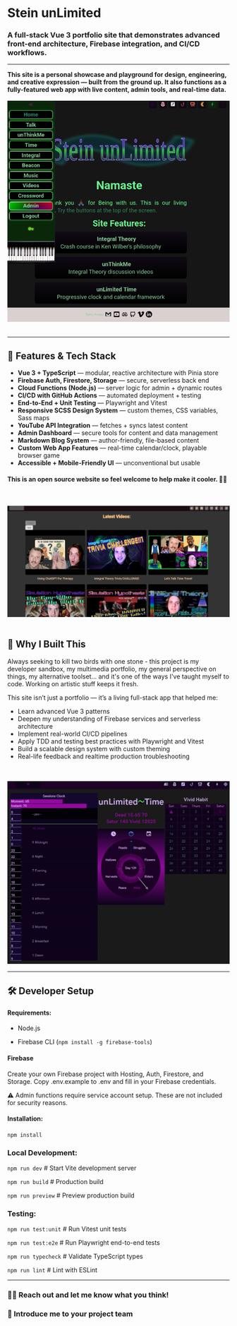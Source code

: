# Stein unLimited

### **A full-stack Vue 3 portfolio site that demonstrates advanced front-end architecture, Firebase integration, and CI/CD workflows.**

---

**This site is a personal showcase and playground for design, engineering, and creative expression — built from the ground up. It also functions as a fully-featured web app with live content, admin tools, and real-time data.**
<br></br>
![Screenshot of website](screenshots/Screenshot_2.png)
<br></br>

---

## 🔧 Features & Tech Stack

- **Vue 3 + TypeScript** — modular, reactive architecture with Pinia store
- **Firebase Auth, Firestore, Storage** — secure, serverless back end
- **Cloud Functions (Node.js)** — server logic for admin + dynamic routes
- **CI/CD with GitHub Actions** — automated deployment + testing
- **End-to-End + Unit Testing** — Playwright and Vitest
- **Responsive SCSS Design System** — custom themes, CSS variables, Sass maps
- **YouTube API Integration** — fetches + syncs latest content
- **Admin Dashboard** — secure tools for content and data management
- **Markdown Blog System** — author-friendly, file-based content
- **Custom Web App Features** — real-time calendar/clock, playable browser game
- **Accessible + Mobile-Friendly UI** — unconventional but usable

#### This is an open source website so feel welcome to help make it cooler. 🫶🏽

<br></br>
![Screenshot of website](screenshots/Screenshot_9.png)
<br></br>
## 🧠 Why I Built This

Always seeking to kill two birds with one stone - this project is my developer sandbox, my multimedia portfolio, my general perspective on things, my alternative toolset... and it's one of the ways I've taught myself to code. Working on artistic stuff keeps it fresh.

This site isn’t just a portfolio — it’s a living full-stack app that helped me:

- Learn advanced Vue 3 patterns
- Deepen my understanding of Firebase services and serverless architecture
- Implement real-world CI/CD pipelines
- Apply TDD and testing best practices with Playwright and Vitest
- Build a scalable design system with custom theming
- Real-life feedback and realtime production troubleshooting

<br></br>
![Screenshot of website](screenshots/Screenshot_7.png)

---

## 🛠 Developer Setup

#### Requirements:

- Node.js

- Firebase CLI (`npm install -g firebase-tools`)

#### Firebase

Create your own Firebase project with Hosting, Auth, Firestore, and Storage.
Copy .env.example to .env and fill in your Firebase credentials.

⚠️ Admin functions require service account setup. These are not included for security reasons.

#### Installation:

`npm install`

### Local Development:

`npm run dev`       # Start Vite development server  

`npm run build`     # Production build  

`npm run preview`   # Preview production build

### Testing:

`npm run test:unit`   # Run Vitest unit tests

`npm run test:e2e`    # Run Playwright end-to-end tests

`npm run typecheck`   # Validate TypeScript types

`npm run lint`        # Lint with ESLint

---

### 👍🏾 Reach out and let me know what you think! 

### 🔧 Introduce me to your project team
